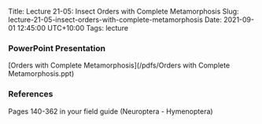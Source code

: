 Title: Lecture 21-05: Insect Orders with Complete Metamorphosis
Slug: lecture-21-05-insect-orders-with-complete-metamorphosis
Date: 2021-09-01 12:45:00 UTC+10:00
Tags: lecture

### PowerPoint Presentation
[Orders with Complete Metamorphosis](/pdfs/Orders with Complete Metamorphosis.ppt)

### References
Pages 140-362 in your field guide (Neuroptera - Hymenoptera)
